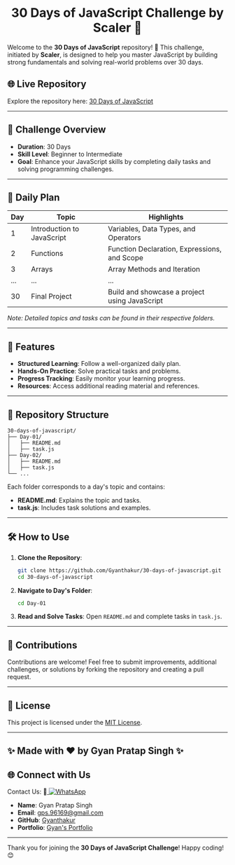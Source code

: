 <div align="center">

# 30 Days of JavaScript Challenge by Scaler 🚀

</div>

Welcome to the **30 Days of JavaScript** repository! 🌟 This challenge, initiated by **Scaler**, is designed to help you master JavaScript by building strong fundamentals and solving real-world problems over 30 days.

## 🌐 Live Repository
Explore the repository here: [30 Days of JavaScript](https://github.com/Gyanthakur/30-days-of-javascript)

---

## 📖 Challenge Overview

- **Duration**: 30 Days
- **Skill Level**: Beginner to Intermediate
- **Goal**: Enhance your JavaScript skills by completing daily tasks and solving programming challenges.

---

## 📅 Daily Plan

| Day  | Topic                          | Highlights                                      |
|------|--------------------------------|------------------------------------------------|
| 1    | Introduction to JavaScript     | Variables, Data Types, and Operators           |
| 2    | Functions                      | Function Declaration, Expressions, and Scope   |
| 3    | Arrays                         | Array Methods and Iteration                    |
| ...  | ...                            | ...                                            |
| 30   | Final Project                  | Build and showcase a project using JavaScript  |

*Note: Detailed topics and tasks can be found in their respective folders.*

---

## 🚀 Features

- **Structured Learning**: Follow a well-organized daily plan.
- **Hands-On Practice**: Solve practical tasks and problems.
- **Progress Tracking**: Easily monitor your learning progress.
- **Resources**: Access additional reading material and references.

---

## 📂 Repository Structure

```plaintext
30-days-of-javascript/
├── Day-01/
│   ├── README.md
│   ├── task.js
├── Day-02/
│   ├── README.md
│   ├── task.js
└── ...
```

Each folder corresponds to a day's topic and contains:
- **README.md**: Explains the topic and tasks.
- **task.js**: Includes task solutions and examples.

---

## 🛠️ How to Use

1. **Clone the Repository**:
   ```bash
   git clone https://github.com/Gyanthakur/30-days-of-javascript.git
   cd 30-days-of-javascript
   ```

2. **Navigate to Day's Folder**:
   ```bash
   cd Day-01
   ```

3. **Read and Solve Tasks**:
   Open `README.md` and complete tasks in `task.js`.

---

## 📝 Contributions

Contributions are welcome! Feel free to submit improvements, additional challenges, or solutions by forking the repository and creating a pull request.

---

## 🔐 License

This project is licensed under the [MIT License](LICENSE).

---

## ✨ Made with ❤️ by Gyan Pratap Singh ✨

## 🌐 Connect with Us

Contact Us:  📲<a href="https://wa.me/918957818597?text=Hey%20%F0%9F%91%8B%2C%20how%20can%20I%20help%20you%3F">
    <img src="https://img.shields.io/badge/WhatsApp-Click%20Me-25D366?style=for-the-badge&logo=whatsapp" alt="WhatsApp" />
  </a>

- **Name**: Gyan Pratap Singh
- **Email**: [gps.96169@gmail.com](mailto:gps.96169@gmail.com)
- **GitHub**: [Gyanthakur](https://github.com/Gyanthakur)
- **Portfolio**: [Gyan's Portfolio](https://gyan-pratap-singh.vercel.app/)

---

Thank you for joining the **30 Days of JavaScript Challenge**! Happy coding! 😊
